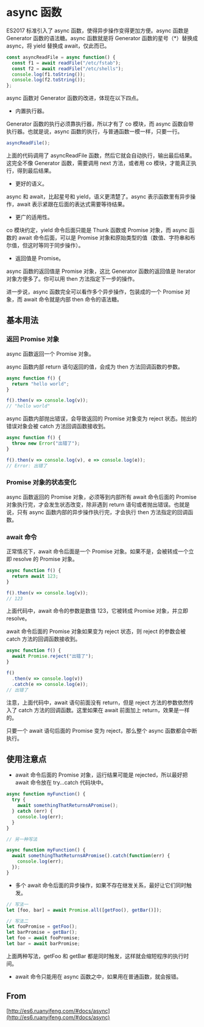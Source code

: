 # async 函数

ES2017 标准引入了 async 函数，使得异步操作变得更加方便。async 函数是 Generator 函数的语法糖。async 函数就是将 Generator 函数的星号（\*）替换成 async，将 yield 替换成 await，仅此而已。

```js
const asyncReadFile = async function() {
  const f1 = await readFile("/etc/fstab");
  const f2 = await readFile("/etc/shells");
  console.log(f1.toString());
  console.log(f2.toString());
};
```

async 函数对 Generator 函数的改进，体现在以下四点。

- 内置执行器。

Generator 函数的执行必须靠执行器，所以才有了 co 模块，而 async 函数自带执行器。也就是说，async 函数的执行，与普通函数一模一样，只要一行。

```js
asyncReadFile();
```

上面的代码调用了 asyncReadFile 函数，然后它就会自动执行，输出最后结果。这完全不像 Generator 函数，需要调用 next 方法，或者用 co 模块，才能真正执行，得到最后结果。

- 更好的语义。

async 和 await，比起星号和 yield，语义更清楚了。async 表示函数里有异步操作，await 表示紧跟在后面的表达式需要等待结果。

- 更广的适用性。

co 模块约定，yield 命令后面只能是 Thunk 函数或 Promise 对象，而 async 函数的 await 命令后面，可以是 Promise 对象和原始类型的值（数值、字符串和布尔值，但这时等同于同步操作）。

- 返回值是 Promise。

async 函数的返回值是 Promise 对象，这比 Generator 函数的返回值是 Iterator 对象方便多了。你可以用 then 方法指定下一步的操作。

进一步说，async 函数完全可以看作多个异步操作，包装成的一个 Promise 对象，而 await 命令就是内部 then 命令的语法糖。

## 基本用法

### 返回 Promise 对象

async 函数返回一个 Promise 对象。

async 函数内部 return 语句返回的值，会成为 then 方法回调函数的参数。

```js
async function f() {
  return "hello world";
}

f().then(v => console.log(v));
// "hello world"
```

async 函数内部抛出错误，会导致返回的 Promise 对象变为 reject 状态。抛出的错误对象会被 catch 方法回调函数接收到。

```js
async function f() {
  throw new Error("出错了");
}

f().then(v => console.log(v), e => console.log(e));
// Error: 出错了
```

### Promise 对象的状态变化

async 函数返回的 Promise 对象，必须等到内部所有 await 命令后面的 Promise 对象执行完，才会发生状态改变，除非遇到 return 语句或者抛出错误。也就是说，只有 async 函数内部的异步操作执行完，才会执行 then 方法指定的回调函数。

### await 命令

正常情况下，await 命令后面是一个 Promise 对象。如果不是，会被转成一个立即 resolve 的 Promise 对象。

```js
async function f() {
  return await 123;
}

f().then(v => console.log(v));
// 123
```

上面代码中，await 命令的参数是数值 123，它被转成 Promise 对象，并立即 resolve。

await 命令后面的 Promise 对象如果变为 reject 状态，则 reject 的参数会被 catch 方法的回调函数接收到。

```js
async function f() {
  await Promise.reject("出错了");
}

f()
  .then(v => console.log(v))
  .catch(e => console.log(e));
// 出错了
```

注意，上面代码中，await 语句前面没有 return，但是 reject 方法的参数依然传入了 catch 方法的回调函数。这里如果在 await 前面加上 return，效果是一样的。

只要一个 await 语句后面的 Promise 变为 reject，那么整个 async 函数都会中断执行。

## 使用注意点

- await 命令后面的 Promise 对象，运行结果可能是 rejected，所以最好把 await 命令放在 try...catch 代码块中。

```js
async function myFunction() {
  try {
    await somethingThatReturnsAPromise();
  } catch (err) {
    console.log(err);
  }
}

// 另一种写法

async function myFunction() {
  await somethingThatReturnsAPromise().catch(function(err) {
    console.log(err);
  });
}
```

- 多个 await 命令后面的异步操作，如果不存在继发关系，最好让它们同时触发。

```js
// 写法一
let [foo, bar] = await Promise.all([getFoo(), getBar()]);

// 写法二
let fooPromise = getFoo();
let barPromise = getBar();
let foo = await fooPromise;
let bar = await barPromise;
```

上面两种写法，getFoo 和 getBar 都是同时触发，这样就会缩短程序的执行时间。

- await 命令只能用在 async 函数之中，如果用在普通函数，就会报错。

## From

[http://es6.ruanyifeng.com/#docs/async](http://es6.ruanyifeng.com/#docs/async)